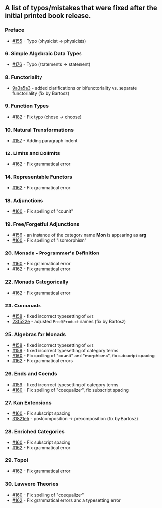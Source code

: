 ## A list of typos/mistakes that were fixed after the initial printed book release.

### Preface

* [#155](https://github.com/hmemcpy/milewski-ctfp-pdf/pull/155) - Typo (physicist -> physicists)

### 6. Simple Algebraic Data Types

* [#176](https://github.com/hmemcpy/milewski-ctfp-pdf/pull/176) - Typo (statements -> statement)

### 8. Functoriality

* [9a3a5a3](https://github.com/hmemcpy/milewski-ctfp-pdf/commit/9a3a5a386e98ef8f926bccd08f572cc19b1a6367) - added clarifications on bifunctoriality vs. separate functoriality (fix by Bartosz) 

### 9. Function Types

* [#182](https://github.com/hmemcpy/milewski-ctfp-pdf/pull/182) - Fix typo (chose -> choose)

### 10. Natural Transformations

* [#157](https://github.com/hmemcpy/milewski-ctfp-pdf/pull/157) - Adding paragraph indent

### 12. Limits and Colimits

* [#162](https://github.com/hmemcpy/milewski-ctfp-pdf/pull/162) - Fix grammatical error

### 14. Representable Functors

* [#162](https://github.com/hmemcpy/milewski-ctfp-pdf/pull/162) - Fix grammatical error

### 18. Adjunctions

* [#160](https://github.com/hmemcpy/milewski-ctfp-pdf/pull/160) - Fix spelling of "counit"

### 19. Free/Forgetful Adjunctions

* [#156](https://github.com/hmemcpy/milewski-ctfp-pdf/pull/156) - an instance of the category name **Mon** is appearing as **arg**
* [#160](https://github.com/hmemcpy/milewski-ctfp-pdf/pull/160) - Fix spelling of "isomorphism"

### 20. Monads - Programmer's Definition

* [#160](https://github.com/hmemcpy/milewski-ctfp-pdf/pull/160) - Fix grammatical error
* [#162](https://github.com/hmemcpy/milewski-ctfp-pdf/pull/162) - Fix grammatical error

### 22. Monads Categorically

* [#162](https://github.com/hmemcpy/milewski-ctfp-pdf/pull/162) - Fix grammatical error

### 23. Comonads

* [#158](https://github.com/hmemcpy/milewski-ctfp-pdf/pull/158) - fixed incorrect typesetting of `set`
* [23f522e](https://github.com/hmemcpy/milewski-ctfp-pdf/commit/23f522ec083c2c98f28f15935ff2893ccd1fa76c) - adjusted `Prod`/`Product` names (fix by Bartosz)

### 25. Algebras for Monads

* [#158](https://github.com/hmemcpy/milewski-ctfp-pdf/pull/158) - fixed incorrect typesetting of `set`
* [#159](https://github.com/hmemcpy/milewski-ctfp-pdf/pull/159) - fixed incorrect typesetting of category terms
* [#160](https://github.com/hmemcpy/milewski-ctfp-pdf/pull/160) - Fix spelling of "counit" and "morphisms", fix subscript spacing
* [#162](https://github.com/hmemcpy/milewski-ctfp-pdf/pull/162) - Fix grammatical errors

### 26. Ends and Coends

* [#159](https://github.com/hmemcpy/milewski-ctfp-pdf/pull/159) - fixed incorrect typesetting of category terms
* [#160](https://github.com/hmemcpy/milewski-ctfp-pdf/pull/160) - Fix spelling of "coequalizer", fix subscript spacing

### 27. Kan Extensions

* [#160](https://github.com/hmemcpy/milewski-ctfp-pdf/pull/160) - Fix subscript spacing
* [31821e5](https://github.com/hmemcpy/milewski-ctfp-pdf/commit/31821e5ded0dacf059e1fcb985be406e8a495107) - postcomposition -> precomposition (fix by Bartosz)

### 28. Enriched Categories

* [#160](https://github.com/hmemcpy/milewski-ctfp-pdf/pull/160) - Fix subscript spacing
* [#162](https://github.com/hmemcpy/milewski-ctfp-pdf/pull/162) - Fix grammatical error

### 29. Topoi

* [#162](https://github.com/hmemcpy/milewski-ctfp-pdf/pull/162) - Fix grammatical error

### 30. Lawvere Theories

* [#160](https://github.com/hmemcpy/milewski-ctfp-pdf/pull/160) - Fix spelling of "coequalizer"
* [#162](https://github.com/hmemcpy/milewski-ctfp-pdf/pull/162) - Fix grammatical errors and a typesetting error
